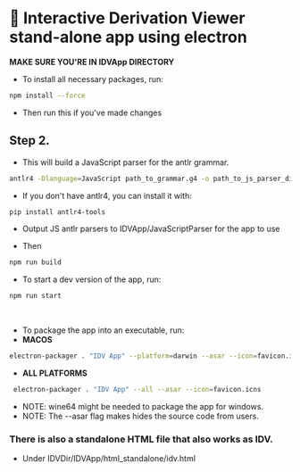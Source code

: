 # 🚀 Interactive Derivation Viewer stand-alone app using electron

**MAKE SURE YOU'RE IN IDVApp DIRECTORY**

- To install all necessary packages, run:

```bash
npm install --force
```

- Then run this if you've made changes

## Step 2.

- This will build a JavaScript parser for the antlr grammar.

```bash
antlr4 -Dlanguage=JavaScript path_to_grammar.g4 -o path_to_js_parser_dir
```

- If you don't have antlr4, you can install it with:

```bash
pip install antlr4-tools
```

- Output JS antlr parsers to IDVApp/JavaScriptParser for the app to use

- Then 

```bash
npm run build
```

- To start a dev version of the app, run:

```bash
npm run start
```

<br>

- To package the app into an executable, run:
- **MACOS**

```bash
electron-packager . "IDV App" --platform=darwin --asar --icon=favicon.icns --out=electron_executables
```

- **ALL PLATFORMS**

```bash
 electron-packager . "IDV App" --all --asar --icon=favicon.icns
```

- NOTE: wine64 might be needed to package the app for windows.
- NOTE: The --asar flag makes hides the source code from users.

### There is also a standalone HTML file that also works as IDV.

- Under IDVDir/IDVApp/html_standalone/idv.html
